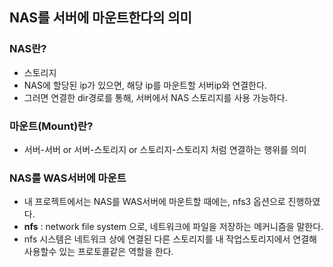 ## NAS를 서버에 마운트한다의 의미

### NAS란?

- 스토리지
- NAS에 할당된 ip가 있으면, 해당 ip를 마운트할 서버ip와 연결한다.
- 그러면 연결한 dir경로를 통해, 서버에서 NAS 스토리지를 사용 가능하다.

### 마운트(Mount)란? 

- 서버-서버 or 서버-스토리지 or 스토리지-스토리지 처럼 연결하는 행위를 의미

### NAS를 WAS서버에 마운트

- 내 프로젝트에서는 NAS를 WAS서버에 마운트할 때에는, nfs3 옵션으로 진행하였다.
- **nfs** : network file system 으로, 네트워크에 파일을 저장하는 메커니즘을 말한다.
- nfs 시스템은 네트워크 상에 연결된 다른 스토리지를 내 작업스토리지에서 연결해 사용할수 있는 프로토콜같은 역할을 한다.